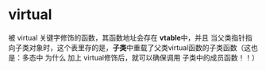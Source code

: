 # virtual 
被 virtual 关键字修饰的函数，其函数地址会存在 **vtable**中，并且 当父类指针指向子类对象时，这个表里存的是，**子类**中重载了父类virtual函数的子类函数（这也是：多态中 为什么 加上 virtual修饰后，就可以确保调用 子类中的成员函数！！）